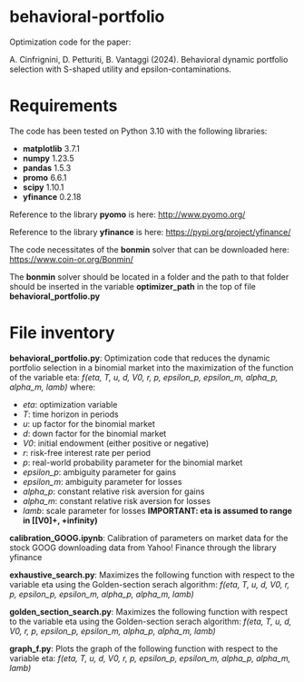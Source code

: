 # behavioral-portfolio
Optimization code for the paper:
    
A. Cinfrignini, D. Petturiti, B. Vantaggi (2024). 
Behavioral dynamic portfolio selection with S-shaped utility and epsilon-contaminations.

# Requirements
The code has been tested on Python 3.10 with the following libraries:
* **matplotlib** 3.7.1
* **numpy** 1.23.5
* **pandas** 1.5.3
* **promo** 6.6.1
* **scipy** 1.10.1
* **yfinance** 0.2.18

Reference to the library **pyomo** is here: http://www.pyomo.org/

Reference to the library **yfinance** is here: https://pypi.org/project/yfinance/

The code necessitates of the **bonmin** solver that can be downloaded here: https://www.coin-or.org/Bonmin/

The **bonmin** solver should be located in a folder and the path to that folder should be inserted in the variable **optimizer_path** in the top of file **behavioral_portfolio.py**

# File inventory
**behavioral_portfolio.py**: Optimization code that reduces the dynamic portfolio selection in a binomial
market into the maximization of the function of the variable eta:
_f(eta, T, u, d, V0, r, p, epsilon_p, epsilon_m, alpha_p, alpha_m, lamb)_
where:
* _eta_: optimization variable
* _T_: time horizon in periods
* _u_: up factor for the binomial market
* _d_: down factor for the binomial market
* _V0_: initial endowment (either positive or negative)
* _r_: risk-free interest rate per period
* _p_: real-world probability parameter for the binomial market
* _epsilon_p_: ambiguity parameter for gains
* _epsilon_m_: ambiguity parameter for losses
* _alpha_p_: constant relative risk aversion for gains
* _alpha_m_: constant relative risk aversion for losses
* _lamb_: scale parameter for losses
**IMPORTANT: eta is assumed to range in [[V0]+, +infinity)**

**calibration_GOOG.ipynb**: Calibration of parameters on market data for the stock GOOG downloading data from Yahoo! Finance through the library yfinance

**exhaustive_search.py**: Maximizes the following function with respect to the variable eta using the
Golden-section serach algorithm:
_f(eta, T, u, d, V0, r, p, epsilon_p, epsilon_m, alpha_p, alpha_m, lamb)_

**golden_section_search.py**: Maximizes the following function with respect to the variable eta using the
Golden-section serach algorithm:
_f(eta, T, u, d, V0, r, p, epsilon_p, epsilon_m, alpha_p, alpha_m, lamb)_

**graph_f.py**: Plots the graph of the following function with respect to the variable eta:
_f(eta, T, u, d, V0, r, p, epsilon_p, epsilon_m, alpha_p, alpha_m, lamb)_
